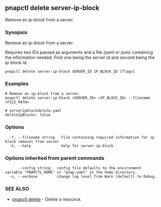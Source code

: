 ## pnapctl delete server-ip-block

Remove an ip-block from a server.

### Synopsis

Remove an ip-block from a server.

Requires two IDs passed as arguments and a file (yaml or json) containing the information needed. First one being the server id and second being the ip-block id. 

```
pnapctl delete server-ip-block SERVER_ID IP_BLOCK_ID [flags]
```

### Examples

```
# Remove an ip-block from a server. 
pnapctl delete server-ip-block <SERVER_ID> <IP_BLOCK_ID> --filename <FILE_PATH>

# serveripblockdelete.yaml
deleteIpBlocks: false
```

### Options

```
  -f, --filename string   File containing required information for ip block removal from server
  -h, --help              help for server-ip-block
```

### Options inherited from parent commands

```
      --config string   config file defaults to the environment variable "PNAPCTL_HOME" or "pnap.yaml" in the home directory.
  -v, --verbose         change log level from Warn (default) to Debug.
```

### SEE ALSO

* [pnapctl delete](pnapctl_delete.md)	 - Delete a resource.

